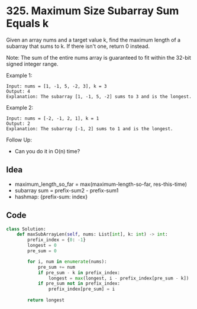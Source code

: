 # 325. Maximum Size Subarray Sum Equals k

Given an array nums and a target value k, find the maximum length of a subarray that sums to k. If there isn't one, return 0 instead.

Note:
The sum of the entire nums array is guaranteed to fit within the 32-bit signed integer range.

Example 1:

```
Input: nums = [1, -1, 5, -2, 3], k = 3
Output: 4 
Explanation: The subarray [1, -1, 5, -2] sums to 3 and is the longest.
```

Example 2:

```
Input: nums = [-2, -1, 2, 1], k = 1
Output: 2 
Explanation: The subarray [-1, 2] sums to 1 and is the longest.
```

Follow Up:

- Can you do it in O(n) time?

## Idea

- maximum_length_so_far = max(maximum-length-so-far, res-this-time)
- subarray sum = prefix-sum2 - prefix-sum1
- hashmap: {prefix-sum: index}

## Code 

``` python 
class Solution:
    def maxSubArrayLen(self, nums: List[int], k: int) -> int:
        prefix_index = {0: -1}
        longest = 0
        pre_sum = 0

        for i, num in enumerate(nums):
            pre_sum += num 
            if pre_sum - k in prefix_index:
                longest = max(longest, i - prefix_index[pre_sum - k])
            if pre_sum not in prefix_index:
                prefix_index[pre_sum] = i
                
        return longest 
```